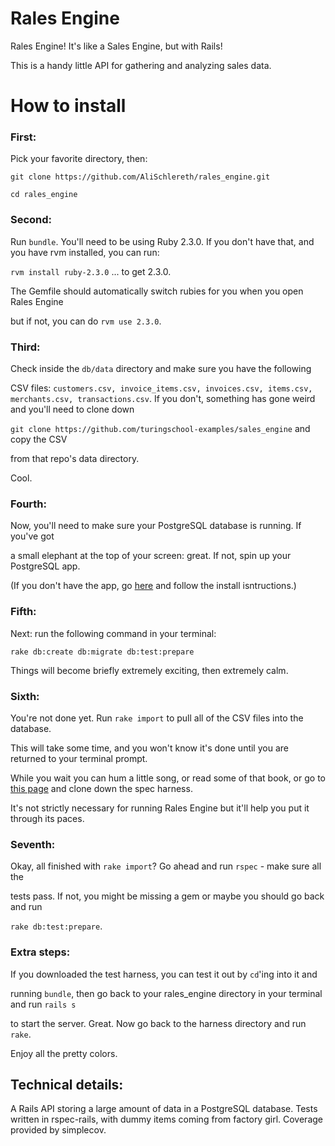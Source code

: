 # Rales Engine

Rales Engine! It's like a Sales Engine, but with Rails!

This is a handy little API for gathering and analyzing sales data. 

# How to install

### First: 
Pick your favorite directory, then:

`git clone https://github.com/AliSchlereth/rales_engine.git`

`cd rales_engine`

### Second: 
Run `bundle`. You'll need to be using Ruby 2.3.0. If you don't have that, 
and you have rvm installed, you can run:

`rvm install ruby-2.3.0` ... to get 2.3.0. 

The Gemfile should automatically switch rubies for you when you open Rales Engine

but if not, you can do `rvm use 2.3.0`.

### Third:
Check inside the `db/data` directory and make sure you have the following

CSV files: `customers.csv, invoice_items.csv, invoices.csv, items.csv, merchants.csv,
transactions.csv`. If you don't, something has gone weird and you'll need to clone down

`git clone https://github.com/turingschool-examples/sales_engine` and copy the CSV

from that repo's data directory.

Cool.

### Fourth:
Now, you'll need to make sure your PostgreSQL database is running. If you've got

a small elephant at the top of your screen: great. If not, spin up your PostgreSQL app.

(If you don't have the app, go [here](http://postgresapp.com/) and follow the install isntructions.)

### Fifth:
Next: run the following command in your terminal:

`rake db:create db:migrate db:test:prepare`

Things will become briefly extremely exciting, then extremely calm.

### Sixth: 
You're not done yet. Run `rake import` to pull all of the CSV files into the database.

This will take some time, and you won't know it's done until you are returned to your terminal prompt.

While you wait you can hum a little song, or read some of that book, or go to [this page](https://github.com/turingschool/rales_engine_spec_harness) and clone down the spec harness.

It's not strictly necessary for running Rales Engine but it'll help you put it through its paces.

### Seventh: 

Okay, all finished with `rake import`? Go ahead and run `rspec` - make sure all the

tests pass. If not, you might be missing a gem or maybe you should go back and run

`rake db:test:prepare`. 

### Extra steps:

If you downloaded the test harness, you can test it out by `cd`'ing into it and

running `bundle`, then go back to your rales_engine directory in your terminal and run `rails s`

to start the server. Great. Now go back to the harness directory and run `rake`.

Enjoy all the pretty colors.

## Technical details:

A Rails API storing a large amount of data in a PostgreSQL database. Tests written
in rspec-rails, with dummy items coming from factory girl. Coverage provided by 
simplecov.






